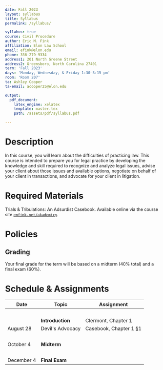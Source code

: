 ```yaml
---
date: Fall 2023
layout: syllabus
title: Syllabus
permalink: /syllabus/

syllabus: true
course: Civil Procedure
author: Eric M. Fink
affiliation: Elon Law School
email: efink@elon.edu
phone: 336-279-9334
address1: 201 North Greene Street
address2: Greensboro, North Carolina 27401
term: 'Fall 2023'
days: 'Monday, Wednesday, & Friday 1:30–3:15 pm'
room: 'Room 207'
ta: Ashley Cooper
ta-email: acooper25@elon.edu

output:
  pdf_document:
    latex_engine: xelatex
    template: master.tex
    path: /assets/pdf/syllabus.pdf

---
```



# Description

In this course, you will learn about the difficulties of practicing law. This course is intended to prepare you for legal practice by developing the knowledge and skill required to recognize and analyze legal issues, advise your client about those issues and available options, negotiate on behalf of your client in transactions, and advocate for your client in litigation.

# Required Materials

Trials & Tribulations: An Adsurdist Casebook. Available online via the course site [`emfink.net/akademicy`](https://www.emfink.net/akademicky).

# Policies

## Grading

Your final grade for the term will be based on a midterm (40% total) and a final exam (60%).

# Schedule & Assignments

<div class="fullwidth">

 **Date** | **Topic**  | **Assignment**
--|---|--
 &nbsp; | &nbsp; | &nbsp;
 &nbsp; | **Introduction** | Clermont, Chapter 1
 August 28 | Devil's Advocacy | Casebook, Chapter 1 §1
  &nbsp; |  &nbsp; |  &nbsp;
 October 4 | **Midterm** | &nbsp; 
  &nbsp; |  &nbsp; |  &nbsp;
 December 4 | **Final Exam** | &nbsp;

</div>